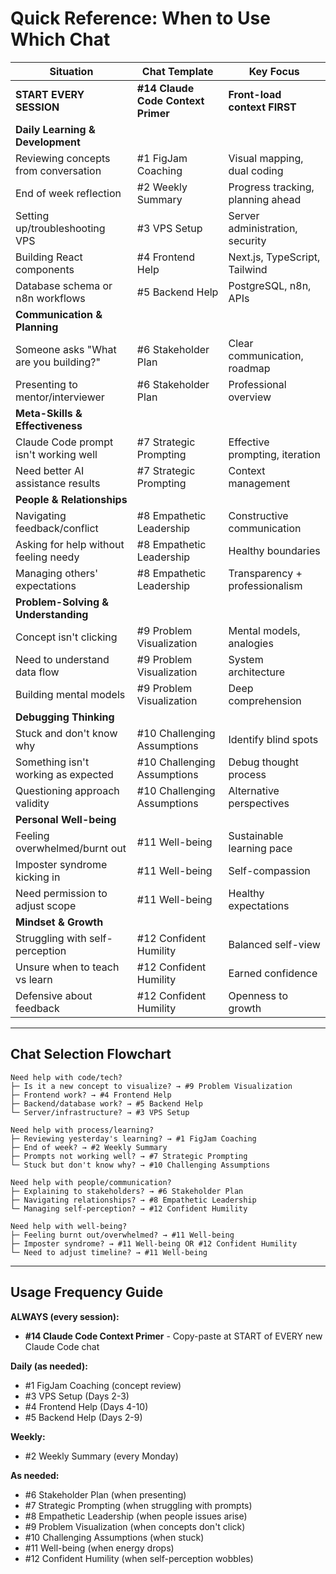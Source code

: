 # Quick Reference: When to Use Which Chat

| Situation | Chat Template | Key Focus |
| --- | --- | --- |
| **START EVERY SESSION** | **#14 Claude Code Context Primer** | **Front-load context FIRST** |
| **Daily Learning & Development** |  |  |
| Reviewing concepts from conversation | #1 FigJam Coaching | Visual mapping, dual coding |
| End of week reflection | #2 Weekly Summary | Progress tracking, planning ahead |
| Setting up/troubleshooting VPS | #3 VPS Setup | Server administration, security |
| Building React components | #4 Frontend Help | Next.js, TypeScript, Tailwind |
| Database schema or n8n workflows | #5 Backend Help | PostgreSQL, n8n, APIs |
| **Communication & Planning** |  |  |
| Someone asks "What are you building?" | #6 Stakeholder Plan | Clear communication, roadmap |
| Presenting to mentor/interviewer | #6 Stakeholder Plan | Professional overview |
| **Meta-Skills & Effectiveness** |  |  |
| Claude Code prompt isn't working well | #7 Strategic Prompting | Effective prompting, iteration |
| Need better AI assistance results | #7 Strategic Prompting | Context management |
| **People & Relationships** |  |  |
| Navigating feedback/conflict | #8 Empathetic Leadership | Constructive communication |
| Asking for help without feeling needy | #8 Empathetic Leadership | Healthy boundaries |
| Managing others' expectations | #8 Empathetic Leadership | Transparency + professionalism |
| **Problem-Solving & Understanding** |  |  |
| Concept isn't clicking | #9 Problem Visualization | Mental models, analogies |
| Need to understand data flow | #9 Problem Visualization | System architecture |
| Building mental models | #9 Problem Visualization | Deep comprehension |
| **Debugging Thinking** |  |  |
| Stuck and don't know why | #10 Challenging Assumptions | Identify blind spots |
| Something isn't working as expected | #10 Challenging Assumptions | Debug thought process |
| Questioning approach validity | #10 Challenging Assumptions | Alternative perspectives |
| **Personal Well-being** |  |  |
| Feeling overwhelmed/burnt out | #11 Well-being | Sustainable learning pace |
| Imposter syndrome kicking in | #11 Well-being | Self-compassion |
| Need permission to adjust scope | #11 Well-being | Healthy expectations |
| **Mindset & Growth** |  |  |
| Struggling with self-perception | #12 Confident Humility | Balanced self-view |
| Unsure when to teach vs learn | #12 Confident Humility | Earned confidence |
| Defensive about feedback | #12 Confident Humility | Openness to growth |

---

## Chat Selection Flowchart

```
Need help with code/tech?
├─ Is it a new concept to visualize? → #9 Problem Visualization
├─ Frontend work? → #4 Frontend Help
├─ Backend/database work? → #5 Backend Help
└─ Server/infrastructure? → #3 VPS Setup

Need help with process/learning?
├─ Reviewing yesterday's learning? → #1 FigJam Coaching
├─ End of week? → #2 Weekly Summary
├─ Prompts not working well? → #7 Strategic Prompting
└─ Stuck but don't know why? → #10 Challenging Assumptions

Need help with people/communication?
├─ Explaining to stakeholders? → #6 Stakeholder Plan
├─ Navigating relationships? → #8 Empathetic Leadership
└─ Managing self-perception? → #12 Confident Humility

Need help with well-being?
├─ Feeling burnt out/overwhelmed? → #11 Well-being
├─ Imposter syndrome? → #11 Well-being OR #12 Confident Humility
└─ Need to adjust timeline? → #11 Well-being

```

---

## Usage Frequency Guide

**ALWAYS (every session):**

- **#14 Claude Code Context Primer** - Copy-paste at START of EVERY new Claude Code chat

**Daily (as needed):**

- #1 FigJam Coaching (concept review)
- #3 VPS Setup (Days 2-3)
- #4 Frontend Help (Days 4-10)
- #5 Backend Help (Days 2-9)

**Weekly:**

- #2 Weekly Summary (every Monday)

**As needed:**

- #6 Stakeholder Plan (when presenting)
- #7 Strategic Prompting (when struggling with prompts)
- #8 Empathetic Leadership (when people issues arise)
- #9 Problem Visualization (when concepts don't click)
- #10 Challenging Assumptions (when stuck)
- #11 Well-being (when energy drops)
- #12 Confident Humility (when self-perception wobbles)

